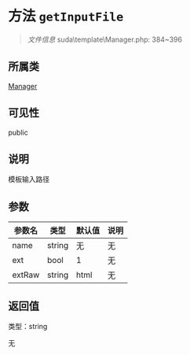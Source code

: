 # 方法 `getInputFile`

> *文件信息* suda\template\Manager.php: 384~396

## 所属类 

[Manager](../Manager.md)

## 可见性

public

## 说明

模板输入路径


## 参数


| 参数名 | 类型 | 默认值 | 说明 |
|--------|-----|-------|-------|
| name |  string | 无 | 无 |
| ext |  bool | 1 | 无 |
| extRaw |  string | html | 无 |



## 返回值

类型：string

无

